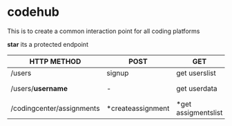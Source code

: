 # codehub
This is to create a common interaction point for all coding platforms

**star** its a protected endpoint


|HTTP METHOD                 | POST              | GET                | PUT               | DELETE            | 
| -------------------------- | ----------------- | ------------------ | ----------------- | ----------------- |  
|/users                      | signup            | get userslist      |          -        |  -                |
|/users/**username**          | -                 | get userdata       |  *update userdata |  -                |
|/codingcenter/assignments   | *createassignment | *get assigmentslist| -                 |  -                |
